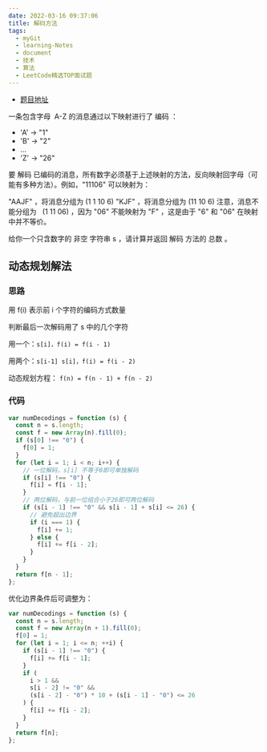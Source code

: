 ```yaml
---
date: 2022-03-16 09:37:06
title: 解码方法
tags:
  - myGit
  - learning-Notes
  - document
  - 技术
  - 算法
  - LeetCode精选TOP面试题
---
```


- [题目地址](https://leetcode.com/problems/decode-ways/description/)

一条包含字母  A-Z 的消息通过以下映射进行了 编码 ：

- 'A' -> "1"
- 'B' -> "2"
- ...
- 'Z' -> "26"

要 解码 已编码的消息，所有数字必须基于上述映射的方法，反向映射回字母（可能有多种方法）。例如，"11106" 可以映射为：

"AAJF" ，将消息分组为 (1 1 10 6)
"KJF" ，将消息分组为 (11 10 6)
注意，消息不能分组为   (1 11 06) ，因为 "06" 不能映射为 "F" ，这是由于 "6" 和 "06" 在映射中并不等价。

给你一个只含数字的 非空 字符串 s ，请计算并返回 解码 方法的 总数 。

## 动态规划解法

### 思路

用 f(i) 表示前 i 个字符的编码方式数量

判断最后一次解码用了 s 中的几个字符

用一个：`s[i]，f(i) = f(i - 1)`

用两个：`s[i-1] s[i]，f(i) = f(i - 2)`

动态规划方程： `f(n) = f(n - 1) + f(n - 2)`

### 代码

```js
var numDecodings = function (s) {
  const n = s.length;
  const f = new Array(n).fill(0);
  if (s[0] !== "0") {
    f[0] = 1;
  }
  for (let i = 1; i < n; i++) {
    // 一位解码，s[i] 不等于0即可单独解码
    if (s[i] !== "0") {
      f[i] = f[i - 1];
    }
    // 两位解码，与前一位组合小于26即可两位解码
    if (s[i - 1] !== "0" && s[i - 1] + s[i] <= 26) {
      // 避免超出边界
      if (i === 1) {
        f[i] += 1;
      } else {
        f[i] += f[i - 2];
      }
    }
  }
  return f[n - 1];
};
```

优化边界条件后可调整为：

```js
var numDecodings = function (s) {
  const n = s.length;
  const f = new Array(n + 1).fill(0);
  f[0] = 1;
  for (let i = 1; i <= n; ++i) {
    if (s[i - 1] !== "0") {
      f[i] += f[i - 1];
    }
    if (
      i > 1 &&
      s[i - 2] != "0" &&
      (s[i - 2] - "0") * 10 + (s[i - 1] - "0") <= 26
    ) {
      f[i] += f[i - 2];
    }
  }
  return f[n];
};
```
